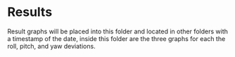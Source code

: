 # Results

Result graphs will be placed into this folder and located in other folders with a timestamp of the date, inside this folder are the three graphs for each the roll, pitch, and yaw deviations.